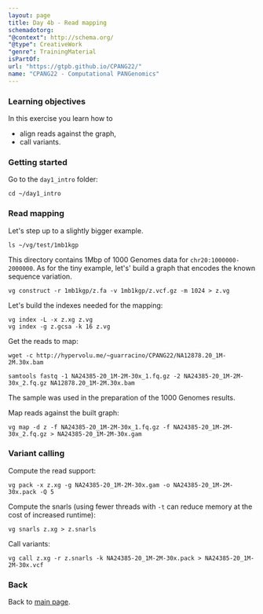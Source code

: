 ```yaml
---
layout: page
title: Day 4b - Read mapping
schemadotorg:
"@context": http://schema.org/
"@type": CreativeWork
"genre": TrainingMaterial
isPartOf:
url: "https://gtpb.github.io/CPANG22/"
name: "CPANG22 - Computational PANGenomics"
---
```


### Learning objectives

In this exercise you learn how to

- align reads against the graph,
- call variants.


### Getting started

Go to the `day1_intro` folder:

    cd ~/day1_intro


### Read mapping

Let's step up to a slightly bigger example.

	ls ~/vg/test/1mb1kgp

This directory contains 1Mbp of 1000 Genomes data for `chr20:1000000-2000000`. As for the tiny example, let's' build a graph that encodes the known sequence variation.

    vg construct -r 1mb1kgp/z.fa -v 1mb1kgp/z.vcf.gz -m 1024 > z.vg

Let's build the indexes needed for the mapping:

    vg index -L -x z.xg z.vg
    vg index -g z.gcsa -k 16 z.vg

Get the reads to map:

    wget -c http://hypervolu.me/~guarracino/CPANG22/NA12878.20_1M-2M.30x.bam

    samtools fastq -1 NA24385-20_1M-2M-30x_1.fq.gz -2 NA24385-20_1M-2M-30x_2.fq.gz NA12878.20_1M-2M.30x.bam 

The sample was used in the preparation of the 1000 Genomes results.

Map reads against the built graph:

    vg map -d z -f NA24385-20_1M-2M-30x_1.fq.gz -f NA24385-20_1M-2M-30x_2.fq.gz > NA24385-20_1M-2M-30x.gam


### Variant calling

Compute the read support:

    vg pack -x z.xg -g NA24385-20_1M-2M-30x.gam -o NA24385-20_1M-2M-30x.pack -Q 5

Compute the snarls (using fewer threads with `-t` can reduce memory at the cost of increased runtime):
    
    vg snarls z.xg > z.snarls


Call variants:

    vg call z.xg -r z.snarls -k NA24385-20_1M-2M-30x.pack > NA24385-20_1M-2M-30x.vcf 

### Back

Back to [main page](../index.md).
